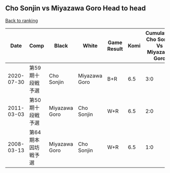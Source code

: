 ## Cho Sonjin vs Miyazawa Goro Head to head

[Back to ranking](../../index.md)




| **Date** | **Comp** | **Black** | **White** | **Game Result** | **Komi** | **Cumulative Cho Sonjin Vs Miyazawa Goro** | **Cho Sonjin Streak** | **Miyazawa Goro Streak** | 
| --- | --- | --- | --- | --- | --- | --- | --- | --- |
| 2020-07-30 | 第59期十段戦予選 | Cho Sonjin | Miyazawa Goro | B+R | 6.5 | 3:0 | 3 | 0 | 
| 2011-03-03 | 第50期十段戦予選 | Miyazawa Goro | Cho Sonjin | W+R | 6.5 | 2:0 | 2 | 0 | 
| 2008-03-13 | 第64期本因坊戦予選 | Miyazawa Goro | Cho Sonjin | W+R | 6.5 | 1:0 | 1 | 0 |




